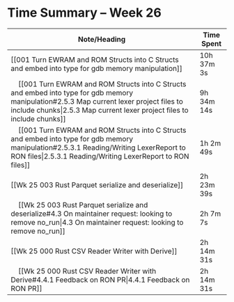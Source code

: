 # Time Summary – Week 26

| Note/Heading | Time Spent |
|--------------|------------|
| [[001 Turn EWRAM and ROM Structs into C Structs and embed into type for gdb memory manipulation]] | 10h 37m 3s |
| &nbsp;&nbsp;&nbsp;&nbsp;[[001 Turn EWRAM and ROM Structs into C Structs and embed into type for gdb memory manipulation#2.5.3 Map current lexer project files to include chunks\|2.5.3 Map current lexer project files to include chunks]] | 9h 34m 14s |
| &nbsp;&nbsp;&nbsp;&nbsp;[[001 Turn EWRAM and ROM Structs into C Structs and embed into type for gdb memory manipulation#2.5.3.1 Reading/Writing LexerReport to RON files\|2.5.3.1 Reading/Writing LexerReport to RON files]] | 1h 2m 49s |
| [[Wk 25 003 Rust Parquet serialize and deserialize]] | 2h 23m 39s |
| &nbsp;&nbsp;&nbsp;&nbsp;[[Wk 25 003 Rust Parquet serialize and deserialize#4.3 On maintainer request: looking to remove no_run\|4.3 On maintainer request: looking to remove no_run]] | 2h 7m 7s |
| [[Wk 25 000 Rust CSV Reader Writer with Derive]] | 2h 14m 31s |
| &nbsp;&nbsp;&nbsp;&nbsp;[[Wk 25 000 Rust CSV Reader Writer with Derive#4.4.1 Feedback on RON PR\|4.4.1 Feedback on RON PR]] | 2h 14m 31s |

